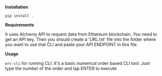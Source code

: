 **Installation**

<code>pip install .</code>

**Requirements**

It uses Alchemy API to request data from Ethereum blockchain. You need to get an API key. Then you should create a 'URL.txt' file into the folder where you want to use that CLI and paste your API ENDPOINT in this file.

**Usage**

<code>erc-cli</code> for running CLI. It's a basic numerical order based CLI tool. Just type the number of the order and tap ENTER to execute

